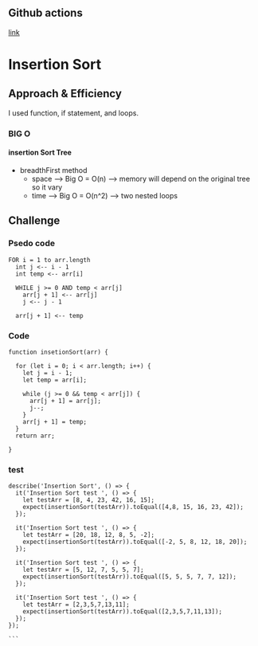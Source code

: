 ## Github actions
[link](https://github.com/ruwaid-401-advanced-javascript/data-structures-and-algorithms/pull/18/checks)

# Insertion Sort

## Approach & Efficiency

I used function, if statement, and loops.

### BIG O
#### insertion Sort Tree 
* breadthFirst method
  * space --> Big O = O(n) --> memory will depend on the original tree so it vary
  * time --> Big O = O(n^2) --> two nested loops


## Challenge
### Psedo code 

```
FOR i = 1 to arr.length  
  int j <-- i - 1
  int temp <-- arr[i]
      
  WHILE j >= 0 AND temp < arr[j]
    arr[j + 1] <-- arr[j]
    j <-- j - 1
      
  arr[j + 1] <-- temp

```

### Code 
``` 
function insetionSort(arr) {

  for (let i = 0; i < arr.length; i++) {
    let j = i - 1;
    let temp = arr[i];
    
    while (j >= 0 && temp < arr[j]) {
      arr[j + 1] = arr[j];      
      j--;
    }
    arr[j + 1] = temp;
  }
  return arr;

}
```

### test
````
describe('Insertion Sort', () => {
  it('Insertion Sort test ', () => {
    let testArr = [8, 4, 23, 42, 16, 15];
    expect(insertionSort(testArr)).toEqual([4,8, 15, 16, 23, 42]);
  });

  it('Insertion Sort test ', () => {
    let testArr = [20, 18, 12, 8, 5, -2];
    expect(insertionSort(testArr)).toEqual([-2, 5, 8, 12, 18, 20]);
  });

  it('Insertion Sort test ', () => {
    let testArr = [5, 12, 7, 5, 5, 7];
    expect(insertionSort(testArr)).toEqual([5, 5, 5, 7, 7, 12]);
  });

  it('Insertion Sort test ', () => {
    let testArr = [2,3,5,7,13,11];
    expect(insertionSort(testArr)).toEqual([2,3,5,7,11,13]);
  }); 
});

```
